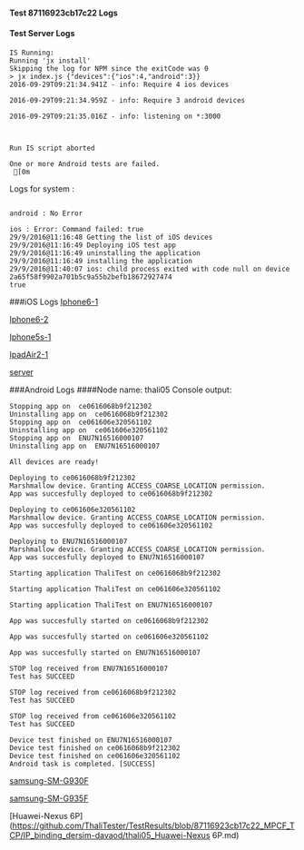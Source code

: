 #### Test 87116923cb17c22 Logs

#### Test Server Logs
```
IS Running:
Running 'jx install'
Skipping the log for NPM since the exitCode was 0
> jx index.js {"devices":{"ios":4,"android":3}}
2016-09-29T09:21:34.941Z - info: Require 4 ios devices

2016-09-29T09:21:34.959Z - info: Require 3 android devices

2016-09-29T09:21:35.016Z - info: listening on *:3000


 
Run IS script aborted
 
One or more Android tests are failed.
 [0m

```


Logs for system : 
```

android : No Error

ios : Error: Command failed: true
29/9/2016@11:16:48 Getting the list of iOS devices 
29/9/2016@11:16:49 Deploying iOS test app 
29/9/2016@11:16:49 uninstalling the application 
29/9/2016@11:16:49 installing the application 
29/9/2016@11:40:07 ios: child process exited with code null on device 2a65f58f9902a701b5c9a55b2befb18672927474 
true

```
###iOS Logs
[Iphone6-1](https://github.com/ThaliTester/TestResults/blob/87116923cb17c22_MPCF_TCP/IP_binding_dersim-davaod/iOS_Iphone6-1.md)

[Iphone6-2](https://github.com/ThaliTester/TestResults/blob/87116923cb17c22_MPCF_TCP/IP_binding_dersim-davaod/iOS_Iphone6-2.md)

[Iphone5s-1](https://github.com/ThaliTester/TestResults/blob/87116923cb17c22_MPCF_TCP/IP_binding_dersim-davaod/iOS_Iphone5s-1.md)

[IpadAir2-1](https://github.com/ThaliTester/TestResults/blob/87116923cb17c22_MPCF_TCP/IP_binding_dersim-davaod/iOS_IpadAir2-1.md)

[server](https://github.com/ThaliTester/TestResults/blob/87116923cb17c22_MPCF_TCP/IP_binding_dersim-davaod/iOS_server.md)




###Android Logs
####Node name: thali05
Console output:
```
Stopping app on  ce0616068b9f212302
Uninstalling app on  ce0616068b9f212302
Stopping app on  ce061606e320561102
Uninstalling app on  ce061606e320561102
Stopping app on  ENU7N16516000107
Uninstalling app on  ENU7N16516000107

All devices are ready!

Deploying to ce0616068b9f212302
Marshmallow device. Granting ACCESS_COARSE_LOCATION permission.
App was succesfully deployed to ce0616068b9f212302

Deploying to ce061606e320561102
Marshmallow device. Granting ACCESS_COARSE_LOCATION permission.
App was succesfully deployed to ce061606e320561102

Deploying to ENU7N16516000107
Marshmallow device. Granting ACCESS_COARSE_LOCATION permission.
App was succesfully deployed to ENU7N16516000107

Starting application ThaliTest on ce0616068b9f212302

Starting application ThaliTest on ce061606e320561102

Starting application ThaliTest on ENU7N16516000107

App was succesfully started on ce0616068b9f212302

App was succesfully started on ce061606e320561102

App was succesfully started on ENU7N16516000107

STOP log received from ENU7N16516000107
Test has SUCCEED

STOP log received from ce0616068b9f212302
Test has SUCCEED

STOP log received from ce061606e320561102
Test has SUCCEED

Device test finished on ENU7N16516000107 
Device test finished on ce0616068b9f212302 
Device test finished on ce061606e320561102 
Android task is completed. [SUCCESS]
```
[samsung-SM-G930F](https://github.com/ThaliTester/TestResults/blob/87116923cb17c22_MPCF_TCP/IP_binding_dersim-davaod/thali05_samsung-SM-G930F.md)

[samsung-SM-G935F](https://github.com/ThaliTester/TestResults/blob/87116923cb17c22_MPCF_TCP/IP_binding_dersim-davaod/thali05_samsung-SM-G935F.md)

[Huawei-Nexus 6P](https://github.com/ThaliTester/TestResults/blob/87116923cb17c22_MPCF_TCP/IP_binding_dersim-davaod/thali05_Huawei-Nexus 6P.md)



